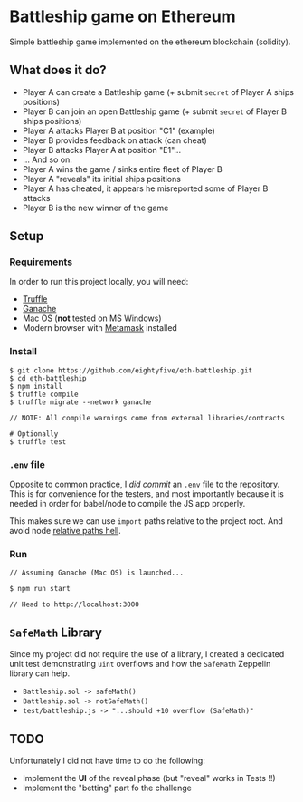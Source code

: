 # Battleship game on Ethereum

Simple battleship game implemented on the ethereum blockchain (solidity).

## What does it do?

- Player A can create a Battleship game (+ submit `secret` of Player A ships positions)
- Player B can join an open Battleship game (+ submit `secret` of Player B ships positions)
- Player A attacks Player B at position "C1" (example)
- Player B provides feedback on attack (can cheat)
- Player B attacks Player A at position "E1"...
- ... And so on.
- Player A wins the game / sinks entire fleet of Player B
- Player A "reveals" its initial ships positions
- Player A has cheated, it appears he misreported some of Player B attacks
- Player B is the new winner of the game

## Setup

### Requirements

In order to run this project locally, you will need:

- [Truffle](https://truffleframework.com/truffle)
- [Ganache](https://truffleframework.com/ganache)
- Mac OS (**not** tested on MS Windows)
- Modern browser with [Metamask](https://metamask.io) installed

### Install

```
$ git clone https://github.com/eightyfive/eth-battleship.git
$ cd eth-battleship
$ npm install
$ truffle compile
$ truffle migrate --network ganache

// NOTE: All compile warnings come from external libraries/contracts

# Optionally
$ truffle test
```
### `.env` file

Opposite to common practice, I *did commit* an `.env` file to the repository. This is for convenience for the testers, and most importantly because it is needed in order for babel/node to compile the JS app properly.

This makes sure we can use `import` paths relative to the project root. And avoid node [relative paths hell](https://www.coreycleary.me/escaping-relative-path-hell/).

### Run

```
// Assuming Ganache (Mac OS) is launched...

$ npm run start

// Head to http://localhost:3000
```

## `SafeMath` Library

Since my project did not require the use of a library, I created a dedicated unit test demonstrating `uint` overflows and how the `SafeMath` Zeppelin library can help.

- `Battleship.sol -> safeMath()`
- `Battleship.sol -> notSafeMath()`
- `test/battleship.js -> "...should +10 overflow (SafeMath)"`


## TODO

Unfortunately I did not have time to do the following:

- Implement the **UI** of the reveal phase (but "reveal" works in Tests !!)
- Implement the "betting" part fo the challenge


